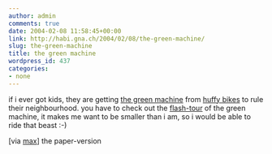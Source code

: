 ```yaml
---
author: admin
comments: true
date: 2004-02-08 11:58:45+00:00
link: http://habi.gna.ch/2004/02/08/the-green-machine/
slug: the-green-machine
title: the green machine
wordpress_id: 437
categories:
- none
---
```


if i ever got kids, they are getting [the green machine](http://www.huffybikes.com/products/greenmachine.html) from [huffy bikes](http://www.huffybikes.com/) to rule their neighbourhood.
you have to check out the [flash-tour](http://www.huffybikes.com/products/tour.html) of the green machine, it makes me want to be smaller than i am, so i would be able to ride that beast :-)

[via [max](http://www.max.msn.de/)] the paper-version
